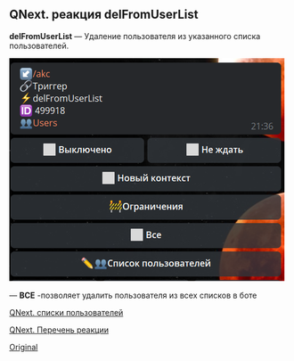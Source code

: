 ## QNext. реакция delFromUserList

**delFromUserList** — Удаление пользователя из указанного списка пользователей.


![](./1.png)

— **ВСЕ** -позволяет удалить пользователя из всех списков в боте



[QNext. списки пользователей](/docs-test/_export/admin/userlist-about)

[QNext. Перечень реакции](/docs-test/_export/reactions)
  
[Original](https://telegra.ph/QNext-admin-reaction-delFromUserList-05-08)